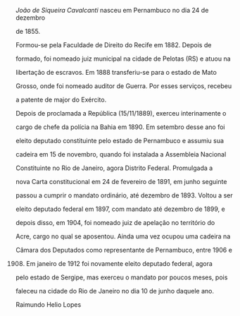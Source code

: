 

*João de Siqueira Cavalcanti* nasceu em Pernambuco no dia 24 de dezembro

de 1855.



Formou-se pela Faculdade de Direito do Recife em 1882. Depois de

formado, foi nomeado juiz municipal na cidade de Pelotas (RS) e atuou na

libertação de escravos. Em 1888 transferiu-se para o estado de Mato

Grosso, onde foi nomeado auditor de Guerra. Por esses serviços, recebeu

a patente de major do Exército.



Depois de proclamada a República (15/11/1889), exerceu interinamente o

cargo de chefe da polícia na Bahia em 1890. Em setembro desse ano foi

eleito deputado constituinte pelo estado de Pernambuco e assumiu sua

cadeira em 15 de novembro, quando foi instalada a Assembleia Nacional

Constituinte no Rio de Janeiro, agora Distrito Federal. Promulgada a

nova Carta constitucional em 24 de fevereiro de 1891, em junho seguinte

passou a cumprir o mandato ordinário, até dezembro de 1893. Voltou a ser

eleito deputado federal em 1897, com mandato até dezembro de 1899, e

depois disso, em 1904, foi nomeado juiz de apelação no território do

Acre, cargo no qual se aposentou. Ainda uma vez ocupou uma cadeira na

Câmara dos Deputados como representante de Pernambuco, entre 1906 e

1908. Em janeiro de 1912 foi novamente eleito deputado federal, agora

pelo estado de Sergipe, mas exerceu o mandato por poucos meses, pois

faleceu na cidade do Rio de Janeiro no dia 10 de junho daquele ano.



Raimundo Helio Lopes



